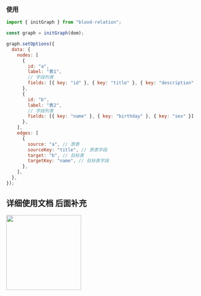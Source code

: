 ### 使用

```js
import { initGraph } from "blood-relation";

const graph = initGraph(dom);

graph.setOptions({
  data: {
    nodes: [
      {
        id: "a",
        label: "表1",
        // 字段列表
        fields: [{ key: "id" }, { key: "title" }, { key: "description" }],
      },
      {
        id: "b",
        label: "表2",
        // 字段列表
        fields: [{ key: "name" }, { key: "birthday" }, { key: "sex" }],
      },
    ],
    edges: [
      {
        source: "a", // 原表
        sourceKey: "title", // 原表字段
        target: "b", // 目标表
        targetKey: "name", // 目标表字段
      },
    ],
  },
});
```

## 详细使用文档 后面补充
<img src='https://github.com/893653756/blood-relation/tree/master/public/images/img_01.png' height=200 alt='' />